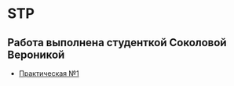 # STP
## Работа выполнена студенткой Соколовой Вероникой

* [Практическая №1](https://github.com/Veroniqques/STP/tree/master/Pract1)
